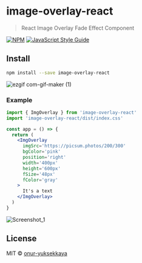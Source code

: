 # image-overlay-react

> React Image Overlay Fade Effect Component

[![NPM](https://img.shields.io/npm/v/image-overlay-react.svg)](https://www.npmjs.com/package/image-overlay-react) [![JavaScript Style Guide](https://img.shields.io/badge/code_style-standard-brightgreen.svg)](https://standardjs.com)

## Install

```bash
npm install --save image-overlay-react
```

![ezgif com-gif-maker (1)](https://user-images.githubusercontent.com/51006791/127783950-9debf023-1de9-43b7-8d93-08d24fd639c0.gif)

### Example

```jsx
import { ImgOverlay } from 'image-overlay-react'
import 'image-overlay-react/dist/index.css'

const app = () => {
  return (
    <ImgOverlay
      imgSrc='https://picsum.photos/200/300'
      bgColor='pink'
      position='right'
      width='400px'
      height='600px'
      fSize='48px'
      fColor='gray'
    >
      It's a text
    </ImgOverlay>
  )
}
```

![Screenshot_1](https://user-images.githubusercontent.com/51006791/127783881-ccabf945-fe33-48da-b900-0fd4d12b0d6d.png)

## License

MIT © [onur-yuksekkaya](https://github.com/onur-yuksekkaya)
